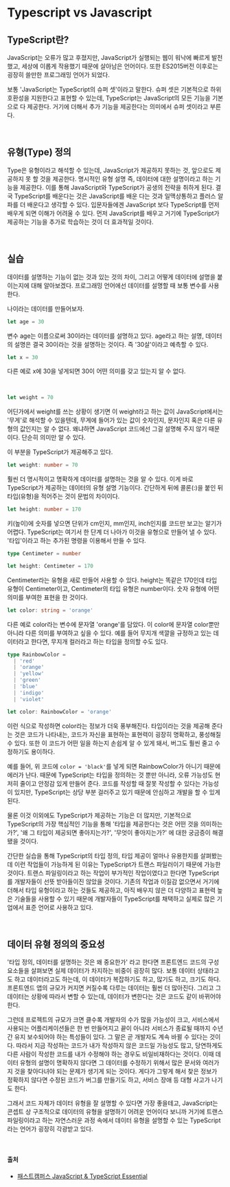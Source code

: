 # Typescript vs Javascript

## TypeScript란?

JavaScript는 오류가 많고 후졌지만, JavaScript가 실행되는 웹이 워낙에 빠르게 발전했고, 세상에 이롭게 작용했기 때문에 살아남은 언어이다. 또한 ES2015버전 이후로는 굉장히 쓸만한 프로그래밍 언어가 되었다.

보통 'JavaScript는 TypeScript의 슈퍼 셋'이라고 말한다. 슈퍼 셋은 기본적으로 하위 호환성을 지원한다고 표현할 수 있는데, TypeScript는 JavaScript의 모든 기능을 기본으로 다 제공한다. 거기에 더해서 추가 기능을 제공한다는 의미에서 슈퍼 셋이라고 부른다.

<br />

## 유형(Type) 정의

Type은 유형이라고 해석할 수 있는데, JavaScript가 제공하지 못하는 것, 앞으로도 제공하지 못 할 것을 제공한다. 명시적인 유형 설명 즉, 데이터에 대한 설명이라고 하는 기능을 제공한다. 이를 통해 JavaScript와 TypeScript가 공생의 전략을 취하게 된다. 결국 TypeScript를 배운다는 것은 JavaScript를 배운 다는 것과 일맥상통하고 플러스 알파를 더 배운다고 생각할 수 있다. 입문자들에겐 JavaScript 보다 TypeScript를 먼저 배우게 되면 이해가 어려울 수 있다. 먼저 JavaScript를 배우고 거기에 TypeScript가 제공하는 기능을 추가로 학습하는 것이 더 효과적일 것이다.

<br />

## 실습

데이터를 설명하는 기능이 없는 것과 있는 것의 차이, 그리고 어떻게 데이터에 설명을 붙이는지에 대해 알아보겠다. 프로그래밍 언어에선 데이터를 설명할 때 보통 변수를 사용한다.

나이라는 데이터를 만들어보자.

```js
let age = 30
```

변수 age는 이름으로써 30이라는 데이터를 설명하고 있다. age라고 하는 설명, 데이터의 설명은 결국 30이라는 것을 설명하는 것이다. 즉 '30살'이라고 예측할 수 있다.

```js
let x = 30
```

다른 예로 x에 30을 넣게되면 30이 어떤 의미를 갖고 있는지 알 수 없다.

<br />

```js
let weight = 70
```

어딘가에서 weight를 쓰는 상황이 생기면 이 weight라고 하는 값이 JavaScript에서는 '무게'로 해석할 수 있을텐데, 무게에 들어가 있는 값이 숫자인지, 문자인지 혹은 다른 유형의 값인지는 알 수 없다. 왜냐하면 JavaScript 코드에선 그걸 설명해 주지 않기 때문이다. 단순히 의미만 알 수 있다.

이 부분을 TypeScript가 제공해주고 있다.

```ts
let weight: number = 70
```

훨씬 더 명시적이고 명확하게 데이터를 설명하는 것을 알 수 있다. 이게 바로 TypeScript가 제공하는 데이터의 유형 설명 기능이다. 간단하게 뒤에 콜론(:)을 붙인 뒤 타입(유형)을 적어주는 것이 문법의 차이이다.

```ts
let height: number = 170
```

키(높이)에 숫자를 넣으면 단위가 cm인지, mm인지, inch인지를 코드만 보고는 알기가 어렵다. TypeScript는 여기서 한 단계 더 나아가 이것을 유형으로 만들어 낼 수 있다. '타입'이라고 하는 추가된 명령을 이용해서 만들 수 있다.

```ts
type Centimeter = number

let height: Centimeter = 170
```

Centimeter라는 유형을 새로 만들어 사용할 수 있다. height는 똑같은 170인데 타입 유형이 Centimeter이고, Centimeter의 타입 유형은 number이다. 숫자 유형에 어떤 의미를 부여한 표현을 한 것이다.

```ts
let color: string = 'orange'
```

다른 예로 color라는 변수에 문자열 'orange'를 담았다. 이 color에 문자열 color뿐만 아니라 다른 의미를 부여하고 싶을 수 있다. 예를 들어 무지개 색깔을 규정하고 있는 데이터라고 한다면, 무지개 컬러라고 하는 타입을 정의할 수도 있다.

```ts
type RainbowColor =
  | 'red'
  | 'orange'
  | 'yellow'
  | 'green'
  | 'blue'
  | 'indigo'
  | 'violet'

let color: RainbowColor = 'orange'
```

이런 식으로 작성하면 color라는 정보가 더욱 풍부해진다. 타입이라는 것을 제공해 준다는 것은 코드가 나타내는, 코드가 자신을 표현하는 표현력이 굉장히 명확하고, 풍성해질 수 있다. 또한 이 코드가 어떤 일을 하는지 손쉽게 알 수 있게 돼서, 버그도 훨씬 줄고 수정하기도 용이하다.

예를 들어, 위 코드에 `color = 'black'`를 넣게 되면 RainbowColor가 아니기 때문에 에러가 난다. 때문에 TypeScript는 타입을 정의하는 것 뿐만 아니라, 오류 가능성도 현저히 줄이고 안정감 있게 만들어 준다. 코드를 작성할 때 잘못 작성할 수 있다는 가능성이 있지만, TypeScript는 상당 부분 걸러주고 있기 때문에 안심하고 개발을 할 수 있게 된다.

물론 이것 이외에도 TypeScript가 제공하는 기능은 더 많지만, 기본적으로 TypeScript의 가장 핵심적인 기능을 통해 '타입을 제공한다는 것은 어떤 것을 의미하는가?', '왜 그 타입이 제공되면 좋아지는가?', '무엇이 좋아지는가?' 에 대한 궁금증이 해결됐을 것이다.

간단한 실습을 통해 TypeScript의 타입 정의, 타입 제공이 얼마나 유용한지를 살펴봤는데 이런 작업들이 가능하게 된 이유는 TypeScript가 트랜스 파일러이기 때문에 가능한 것이다. 트랜스 파일링이라고 하는 작업이 부가적인 작업이였다고 한다면 TypeScript를 개발자들이 선뜻 받아들이진 않았을 것이다. 기존의 작업과 이질감 없으면서 거기에 더해서 타입 유형이라고 하는 것들도 제공하고, 아직 배우지 않은 더 다양하고 표현력 높은 기술들을 사용할 수 있기 때문에 개발자들이 TypeScript를 채택하고 실제로 많은 기업에서 표준 언어로 사용하고 있다.

<br />

## 데이터 유형 정의의 중요성

'타입 정의, 데이터를 설명하는 것은 왜 중요한가' 라고 한다면 프론트엔드 코드의 구성 요소들을 살펴보면 실제 데이터가 차지하는 비중이 굉장히 많다. 보통 데이터 상태라고도 하고 데이터라고도 하는데, 이 데이터가 복잡하기도 하고, 많기도 하고, 크기도 하다. 프론트엔드 앱의 규모가 커지면 커질수록 다루는 데이터는 훨씬 더 많아진다. 그리고 그 데이터는 상황에 따라서 변할 수 있는데, 데이터가 변한다는 것은 코드도 같이 바뀌어야 한다.

그런데 프로젝트의 규모가 크면 클수록 개발자의 수가 많을 가능성이 크고, 서비스에서 사용되는 어플리케이션들은 한 번 만들어지고 끝이 아니라 서비스가 종료될 때까지 수년간 유지 보수되어야 하는 특성들이 있다. 그 말은 곧 개발자도 계속 바뀔 수 있다는 것이다. 따라서 지금 작성하는 코드가 내가 작성하지 않은 코드일 가능성도 많고, 당연하게도 다른 사람이 작성한 코드를 내가 수정해야 하는 경우도 비일비재하다는 것이다. 이때 데이터 유형의 설명이 명확하지 않다면 그 데이터를 수정하기 위해서 많은 문서와 여러가지 것을 찾아다녀야 되는 문제가 생기게 되는 것이다. 게다가 그렇게 해서 찾은 정보가 정확하지 않다면 수정된 코드가 버그를 만들기도 하고, 서비스 장애 등 대형 사고가 나기도 한다.

그래서 코드 자체가 데이터 유형을 잘 설명할 수 있다면 가장 좋을테고, JavaScript는 콘셉트 상 구조적으로 데이터의 유형을 설명하기 어려운 언어이다 보니까 거기에 트랜스 파일링이라고 하는 자연스러운 과정 속에서 데이터 유형을 설명할 수 있는 TypeScript라는 언어가 굉장히 각광받고 있다.

<br />

#### 출처

- [패스트캠퍼스 JavaScript & TypeScript Essential](https://fastcampus.co.kr/dev_academy_kmt1)
